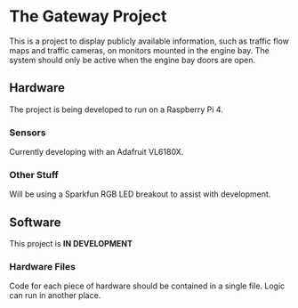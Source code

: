 # The Gateway Project

This is a project to display publicly available information, such as traffic flow maps and traffic cameras, on monitors mounted in the engine bay. The system should only be active when the engine bay doors are open.


## Hardware

The project is being developed to run on a Raspberry Pi 4.

### Sensors

Currently developing with an Adafruit VL6180X.

### Other Stuff

Will be using a Sparkfun RGB LED breakout to assist with development.

## Software

This project is **IN DEVELOPMENT**

### Hardware Files

Code for each piece of hardware should be contained in a single file. Logic can run in another place.